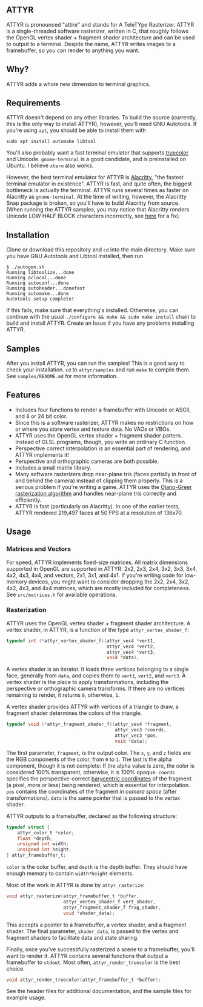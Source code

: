 ## ATTYR

ATTYR is pronounced "attire" and stands for A TeleTYpe Rasterizer. ATTYR is a single-threaded software rasterizer, written in C, that roughly follows the OpenGL vertex shader + fragment shader architecture and can be used to output to a terminal. Despite the name, ATTYR writes images to a framebuffer, so you can render to anything you want.

## Why?

ATTYR adds a whole new dimension to terminal graphics.

## Requirements

ATTYR doesn't depend on any other libraries. To build the source (currently, this is the only way to install ATTYR), however, you'll need GNU Autotools. If you're using `apt`, you should be able to install them with

```
sudo apt install automake libtool
```

You'll also probably want a fast terminal emulator that supports [truecolor](https://en.wikipedia.org/wiki/ANSI_escape_code#24-bit) and Unicode. `gnome-terminal` is a good candidate, and is preinstalled on Ubuntu. I believe `xterm` also works.

However, the best terminal emulator for ATTYR is [Alacritty](https://github.com/alacritty/alacritty), "the fastest terminal emulator in existence". ATTYR is fast, and quite often, the biggest bottleneck is actually the terminal. ATTYR runs several times as faster on Alacritty as `gnome-terminal`. At the time of writing, however, the Alacritty Snap package is broken, so you'll have to build Alacritty from source. (When running the ATTYR samples, you may notice that Alacritty renders Unicode LOW HALF BLOCK characters incorrectly, see [here](https://github.com/alacritty/alacritty/issues/2500) for a fix).

## Installation

Clone or download this repository and `cd` into the main directory. Make sure you have GNU Autotools and Libtool installed, then run

```
$ ./autogen.sh
Running libtoolize...done
Running aclocal...done
Running autoconf...done
Running autoheader...donefast
Running automake...done
Autotools setup complete!
```

If this fails, make sure that everything's installed. Otherwise, you can continue with the usual `./configure && make && sudo make install` chain to build and install ATTYR. Create an Issue if you have any problems installing ATTYR.

## Samples

After you install ATTYR, you can run the samples! This is a good way to check your installation. `cd` to `attyr/samples` and run `make` to compile them. See `samples/README.md` for more information.

## Features

* Includes four functions to render a framebuffer with Unicode or ASCII, and 8 or 24 bit color.
* Since this is a software rasterizer, ATTYR makes no restrictions on how or where you store vertex and texture data. No VAOs or VBOs.
* ATTYR uses the OpenGL vertex shader + fragment shader pattern. Instead of GLSL programs, though, you write an ordinary C function.
* Perspective correct interpolation is an essential part of rendering, and ATTYR implements it!
* Perspective and orthographic cameras are both possible.
* Includes a small matrix library.
* Many software rasterizers drop near-plane tris (faces partially in front of and behind the camera) instead of clipping them properly. This is a serious problem if you're writing a game. ATTYR uses the [Olano-Greer rasterization algorithm](https://www.csee.umbc.edu/~olano/papers/2dh-tri/2dh-tri.pdf) and handles near-plane tris correctly and efficiently.
* ATTYR is fast (particularly on Alacritty). In one of the earlier tests, ATTYR rendered 219,497 faces at 50 FPS at a resolution of 136x70.

## Usage

### Matrices and Vectors

For speed, ATTYR implements fixed-size matrices. All matrix dimensions supported in OpenGL are supported in ATTYR: 2x2, 2x3, 2x4, 3x2, 3x3, 3x4, 4x2, 4x3, 4x4, and vectors, 2x1, 3x1, and 4x1. If you're writing code for low-memory devices, you might want to consider dropping the 2x2, 2x4, 3x2, 4x2, 4x3, and 4x4 matrices, which are mostly included for completeness. See `src/matrices.h` for available operations.

### Rasterization

ATTYR uses the OpenGL vertex shader + fragment shader architecture. A vertex shader, in ATTYR, is a function of the type `attyr_vertex_shader_f`:

```c
typedef int (*attyr_vertex_shader_f)(attyr_vec4 *vert1,
                                     attyr_vec4 *vert2,
                                     attyr_vec4 *vert3,
                                     void *data);
```

A vertex shader is an iterator. It loads three vertices belonging to a single face, generally from `data`, and copies them to `vert1`, `vert2`, and `vert3`. A vertex shader is the place to apply transformations, including the perspective or orthographic camera transforms. If there are no vertices remaining to render, it returns `0`, otherwise, `1`.

A vertex shader provides ATTYR with vertices of a triangle to draw, a fragment shader determines the colors of the triangle.

```c
typedef void (*attyr_fragment_shader_f)(attyr_vec4 *fragment,
                                        attyr_vec3 *coords,
                                        attyr_vec3 *pos,
                                        void *data);
```

The first parameter, `fragment`, is the output color. The `x`, `y`, and `z` fields are the RGB components of the color, from `0` to `1`. The last is the alpha component, though it is not complete: If the alpha value is zero, the color is considered 100% transparent, otherwise, it is 100% opaque. `coords` specifies the perspective-correct [barycentric coordinates](https://www.scratchapixel.com/lessons/3d-basic-rendering/rasterization-practical-implementation/perspective-correct-interpolation-vertex-attributes) of the fragment (a pixel, more or less) being rendered, which is essential for interpolation. `pos` contains the coordinates of the fragment *in camera space* (after transformations). `data` is the same pointer that is passed to the vertex shader.

ATTYR outputs to a framebuffer, declared as the following structure:

```c
typedef struct {
    attyr_color_t *color;
    float *depth;
    unsigned int width;
    unsigned int height;
} attyr_framebuffer_t;
```

`color` is the color buffer, and `depth` is the depth buffer. They should have enough memory to contain `width*height` elements.


Most of the work in ATTYR is done by `attyr_rasterize`:

```c
void attyr_rasterize(attyr_framebuffer_t *buffer,
                     attyr_vertex_shader_f vert_shader,
                     attyr_fragment_shader_f frag_shader,
                     void *shader_data);
```

This accepts a pointer to a framebuffer, a vertex shader, and a fragment shader. The final parameter, `shader_data`, is passed to the vertex and fragment shaders to facilitate data and state sharing.

Finally, once you've successfully rasterized a scene to a framebuffer, you'll want to render it. ATTYR contains several functions that output a framebuffer to `stdout`. Most often, `attyr_render_truecolor` is the best choice.

```c
void attyr_render_truecolor(attyr_framebuffer_t *buffer);
```

See the header files for additional documentation, and the sample files for example usage.
